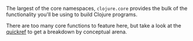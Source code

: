 The largest of the core namespaces, `clojure.core` provides the bulk of the functionality
you'll be using to build Clojure programs.

There are too many core functions to feature here, but take a look at the
[quickref](/quickref) to get a breakdown by conceptual arena.
